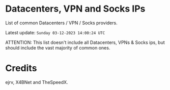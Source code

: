 # Datacenters, VPN and Socks IPs
 
List of common Datacenters / VPN / Socks providers. 

Latest update: `Sunday 03-12-2023 14:00:24 UTC` 

ATTENTION: This list doesn't include all Datacenters, VPNs & Socks ips, 
but should include the vast majority of common ones.

# Credits
ejrv, X4BNet and TheSpeedX.

